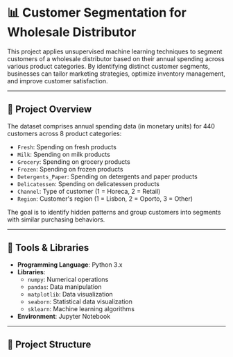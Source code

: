 # 📊 Customer Segmentation for Wholesale Distributor

This project applies unsupervised machine learning techniques to segment customers of a wholesale distributor based on their annual spending across various product categories. By identifying distinct customer segments, businesses can tailor marketing strategies, optimize inventory management, and improve customer satisfaction.

---

## 🧠 Project Overview

The dataset comprises annual spending data (in monetary units) for 440 customers across 8 product categories:

- `Fresh`: Spending on fresh products
- `Milk`: Spending on milk products
- `Grocery`: Spending on grocery products
- `Frozen`: Spending on frozen products
- `Detergents_Paper`: Spending on detergents and paper products
- `Delicatessen`: Spending on delicatessen products
- `Channel`: Type of customer (1 = Horeca, 2 = Retail)
- `Region`: Customer's region (1 = Lisbon, 2 = Oporto, 3 = Other)

The goal is to identify hidden patterns and group customers into segments with similar purchasing behaviors.

---

## 🔧 Tools & Libraries

- **Programming Language**: Python 3.x
- **Libraries**:
  - `numpy`: Numerical operations
  - `pandas`: Data manipulation
  - `matplotlib`: Data visualization
  - `seaborn`: Statistical data visualization
  - `sklearn`: Machine learning algorithms
- **Environment**: Jupyter Notebook

---

## 📁 Project Structure

